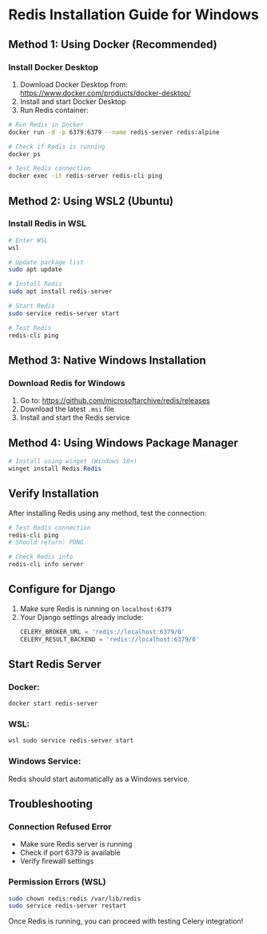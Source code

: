 # Redis Installation Guide for Windows

## Method 1: Using Docker (Recommended)

### Install Docker Desktop

1. Download Docker Desktop from: https://www.docker.com/products/docker-desktop/
2. Install and start Docker Desktop
3. Run Redis container:

```bash
# Run Redis in Docker
docker run -d -p 6379:6379 --name redis-server redis:alpine

# Check if Redis is running
docker ps

# Test Redis connection
docker exec -it redis-server redis-cli ping
```

## Method 2: Using WSL2 (Ubuntu)

### Install Redis in WSL

```bash
# Enter WSL
wsl

# Update package list
sudo apt update

# Install Redis
sudo apt install redis-server

# Start Redis
sudo service redis-server start

# Test Redis
redis-cli ping
```

## Method 3: Native Windows Installation

### Download Redis for Windows

1. Go to: https://github.com/microsoftarchive/redis/releases
2. Download the latest `.msi` file
3. Install and start the Redis service

## Method 4: Using Windows Package Manager

```powershell
# Install using winget (Windows 10+)
winget install Redis.Redis
```

## Verify Installation

After installing Redis using any method, test the connection:

```bash
# Test Redis connection
redis-cli ping
# Should return: PONG

# Check Redis info
redis-cli info server
```

## Configure for Django

1. Make sure Redis is running on `localhost:6379`
2. Your Django settings already include:
   ```python
   CELERY_BROKER_URL = 'redis://localhost:6379/0'
   CELERY_RESULT_BACKEND = 'redis://localhost:6379/0'
   ```

## Start Redis Server

### Docker:

```bash
docker start redis-server
```

### WSL:

```bash
wsl sudo service redis-server start
```

### Windows Service:

Redis should start automatically as a Windows service.

## Troubleshooting

### Connection Refused Error

- Make sure Redis server is running
- Check if port 6379 is available
- Verify firewall settings

### Permission Errors (WSL)

```bash
sudo chown redis:redis /var/lib/redis
sudo service redis-server restart
```

Once Redis is running, you can proceed with testing Celery integration!
